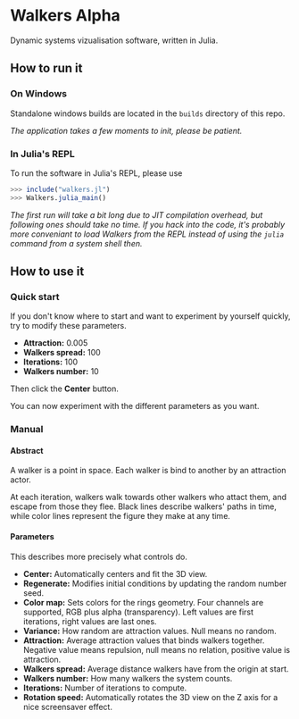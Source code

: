 # Walkers Alpha

Dynamic systems vizualisation software, written in Julia.

## How to run it

### On Windows

Standalone windows builds are located in the `builds` directory of this repo.

*The application takes a few moments to init, please be patient.*

### In Julia's REPL

To run the software in Julia's REPL, please use
```julia
>>> include("walkers.jl")
>>> Walkers.julia_main()
```

*The first run will take a bit long due to JIT compilation overhead, but
following ones should take no time. If you hack into the code, it's probably
more conveniant to load Walkers from the REPL instead of using the `julia`
command from a system shell then.*

## How to use it

### Quick start

If you don't know where to start and want to experiment by yourself quickly,
try to modify these parameters.

* **Attraction:**     0.005
* **Walkers spread:** 100
* **Iterations:**     100
* **Walkers number:** 10

Then click the **Center** button.

You can now experiment with the different parameters as you want.

### Manual

#### Abstract

A walker is a point in space. Each walker is bind to another by an attraction
actor.

At each iteration, walkers walk towards other walkers who attact them, and
escape from those they flee. Black lines describe walkers' paths in time,
while color lines represent the figure they make at any time.

#### Parameters

This describes more precisely what controls do.

* **Center:**         Automatically centers and fit the 3D view.
* **Regenerate:**     Modifies initial conditions by updating the
    random number seed.
* **Color map:**      Sets colors for the rings geometry. Four channels are
    supported, RGB plus alpha (transparency). Left  values are first iterations,
    right values are last ones.
* **Variance:**       How random are attraction values. Null means no random.
* **Attraction:**     Average attraction values that binds walkers together.
    Negative value means repulsion, null means no relation, positive value is
    attraction.
* **Walkers spread:** Average distance walkers have from the origin at start.
* **Walkers number:** How many walkers the system counts.
* **Iterations:**     Number of iterations to compute.
* **Rotation speed:** Automatically rotates the 3D view on the Z axis for a
    nice screensaver effect.
